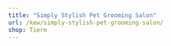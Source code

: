 ```yaml
---
title: "Simply Stylish Pet Grooming Salon"
url: /kew/simply-stylish-pet-grooming-salon/
shop: Tiere
---
```

